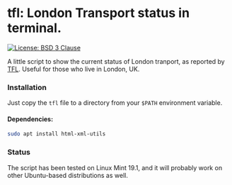 # tfl: London Transport status in terminal.

[![License: BSD 3 Clause](https://img.shields.io/badge/License-BSD_3--Clause-yellow.svg)](https://opensource.org/licenses/BSD-3-Clause)

A little script to show the current status of London tranport, as reported by [TFL](https://tfl.gov.uk/).
Useful for those who live in London, UK.

### Installation
Just copy the `tfl` file to a directory from your `$PATH` environment variable.

#### Dependencies:
```bash
sudo apt install html-xml-utils
```

### Status
The script has been tested on Linux Mint 19.1, and it will probably work on other
Ubuntu-based distributions as well.

